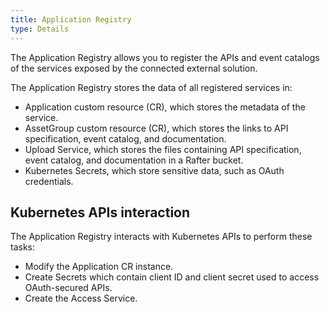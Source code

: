 ```yaml
---
title: Application Registry
type: Details
---
```


The Application Registry allows you to register the APIs and event catalogs of the services exposed by the connected external solution.

The Application Registry stores the data of all registered services in:

- Application custom resource (CR), which stores the metadata of the service.
- AssetGroup custom resource (CR), which stores the links to API specification, event catalog, and documentation.
- Upload Service, which stores the files containing API specification, event catalog, and documentation in a Rafter bucket.
- Kubernetes Secrets, which store sensitive data, such as OAuth credentials.

## Kubernetes APIs interaction

The Application Registry interacts with Kubernetes APIs to perform these tasks:

- Modify the Application CR instance.
- Create Secrets which contain client ID and client secret used to access OAuth-secured APIs.
- Create the Access Service.
